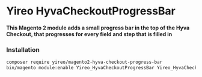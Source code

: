 # Yireo HyvaCheckoutProgressBar

**This Magento 2 module adds a small progress bar in the top of the Hyva Checkout, that progresses for every field and step that is filled in**

### Installation
```bash
composer require yireo/magento2-hyva-checkout-progress-bar
bin/magento module:enable Yireo_HyvaCheckoutProgressBar Yireo_HyvaCheckoutUtils
```

